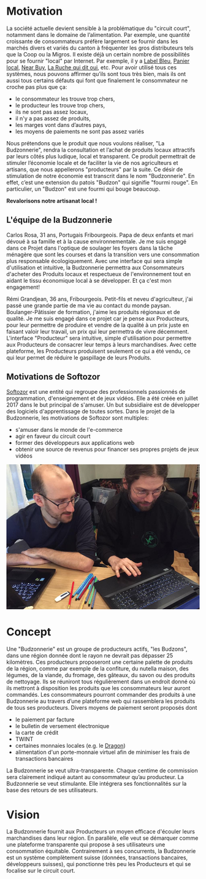 # Motivation

La société actuelle devient sensible à la problématique du "circuit court", notamment dans le domaine de l’alimentation. Par exemple, une quantité croissante de consommateurs préfère largement se fournir dans les marchés divers et variés du canton à fréquenter les gros distributeurs tels que la Coop ou la Migros. Il existe déjà un certain nombre de possibilités pour se fournir "local" par Internet. Par exemple, il y a <a href="https://labelbleu.ch/" target="_blank">Label Bleu</a>, <a href="https://www.panierlocal.ch/" target="_blank">Panier local</a>, <a href="http://near-buy.ch" target="_blank">Near Buy</a>, <a href="https://ruchequiditoui.ch/" target="_blank">La Ruche qui dit oui</a>, etc. Pour avoir utilisé tous ces systèmes, nous pouvons affirmer qu’ils sont tous très bien, mais ils ont aussi tous certains défauts qui font que finalement le consommateur ne croche pas plus que ça:
* le consommateur les trouve trop chers, 
* le producteur les trouve trop chers, 
* ils ne sont pas assez locaux, 
* il n'y a pas assez de produits, 
* les marges vont dans d’autres pays, 
* les moyens de paiements ne sont pas assez variés

Nous prétendons que le produit que nous voulons réaliser, "La Budzonnerie", rendra la consultation et l’achat de produits locaux attractifs par leurs côtés plus ludique, local et transparent. Ce produit permettrait de stimuler l’économie locale et de faciliter la vie de nos agriculteurs et artisans, que nous appellerons "producteurs" par la suite. Ce désir de stimulation de notre économie est transcrit dans le nom "Budzonnerie". En effet, c’est une extension du patois "Budzon" qui signifie "fourmi rouge". En particulier, un "Budzon" est une fourmi qui bouge beaucoup.

**Revalorisons notre artisanat local !**

## L'équipe de la Budzonnerie

Carlos Rosa, 31 ans, Portugais Fribourgeois. Papa de deux enfants et mari dévoué à sa famille et à la cause environnementale. Je me suis engagé dans ce Projet dans l'optique de soulager les foyers dans la tâche ménagère que sont les courses et dans la transition vers une consommation plus responsable écologiquement. Avec une interface qui sera simple d'utilisation et intuitive, la Budzonnerie permettra aux Consommateurs d'acheter des Produits locaux et respectueux de l'environnement tout en aidant le tissu économique local à se développer. Et ça c'est mon engagement!

Rémi Grandjean, 36 ans, Fribourgeois. Petit-fils et neveu d'agriculteur, j'ai passé une grande partie de ma vie au contact du monde paysan. Boulanger-Pâtissier de formation, j'aime les produits régionaux et de qualité. Je me suis engagé dans ce projet car je pense aux Producteurs, pour leur permettre de produire et vendre de la qualité à un prix juste en faisant valoir leur travail, un prix qui leur permettra de vivre décemment. L'interface "Producteur" sera intuitive, simple d'utilisation pour permettre aux Producteurs de consacrer leur temps à leurs marchandises. Avec cette plateforme, les Producteurs produisent seulement ce qui a été vendu, ce qui leur permet de réduire le gaspillage de leurs Produits.

## Motivations de Softozor

<a href="http://www.softozor.ch" target="_blank">Softozor</a> est une entité qui regroupe des professionnels passionnés de programmation, d'enseignement et de jeux vidéos. Elle a été créée en juillet 2017 dans le but principal de s'amuser. Un but subsidiaire est de développer des logiciels d'apprentissage de toutes sortes. Dans le projet de la Budzonnerie, les motivations de Softozor sont multiples:

* s'amuser dans le monde de l'e-commerce
* agir en faveur du circuit court
* former des développeurs aux applications web
* obtenir une source de revenus pour financer ses propres projets de jeux vidéos

![Softozor](/assets/img/softozor-1.jpg)


# Concept

Une "Budzonnerie" est un groupe de producteurs actifs, "les Budzons", dans une région donnée dont le rayon ne devrait pas dépasser 25 kilomètres. Ces producteurs proposeront une certaine palette de produits de la région, comme par exemple de la confiture, du nutella maison, des légumes, de la viande, du fromage, des gâteaux, du savon ou des produits de nettoyage. Ils se réuniront tous régulièrement dans un endroit donné où ils mettront à disposition les produits que les consommateurs leur auront commandés. 
Les consommateurs pourront commander des produits à une Budzonnerie au travers d’une plateforme web qui rassemblera les produits de tous ses producteurs. Divers moyens de paiement seront proposés dont 

* le paiement par facture
* le bulletin de versement électronique
* la carte de crédit
* TWINT
* certaines monnaies locales (e.g. le <a href="http://www.mlc-fribourg.ch" target="_blank">Dragon</a>)
* alimentation d'un porte-monnaie virtuel afin de minimiser les frais de transactions bancaires

La Budzonnerie se veut ultra-transparente. Chaque centime de commission sera clairement indiqué autant au consommateur qu’au producteur. La Budzonnerie se veut stimulante. Elle intégrera ses fonctionnalités sur la base des retours de ses utilisateurs. 

# Vision

La Budzonnerie fournit aux Producteurs un moyen efficace d'écouler leurs marchandises dans leur région. En parallèle, elle veut se démarquer comme une plateforme transparente qui propose à ses utilisateurs une consommation équitable. Contrairement à ses concurrents, la Budzonnerie est un système complètement suisse (données, transactions bancaires, développeurs suisses), qui ponctionne très peu les Producteurs et qui se focalise sur le circuit court.
